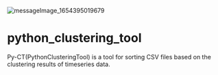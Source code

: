 ![messageImage_1654395019679](https://user-images.githubusercontent.com/26988372/172039328-ac3a83a1-4783-4481-b53a-a0ef0576bae6.jpg)

# python_clustering_tool
Py-CT(PythonClusteringTool) is a tool for sorting CSV files based on the clustering results of timeseries data.
